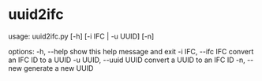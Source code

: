 # uuid2ifc

usage: uuid2ifc.py [-h] [-i IFC | -u UUID] [-n]

options:
  -h, --help            show this help message and exit
  -i IFC, --ifc IFC     convert an IFC ID to a UUID
  -u UUID, --uuid UUID  convert a UUID to an IFC ID
  -n, --new             generate a new UUID

  